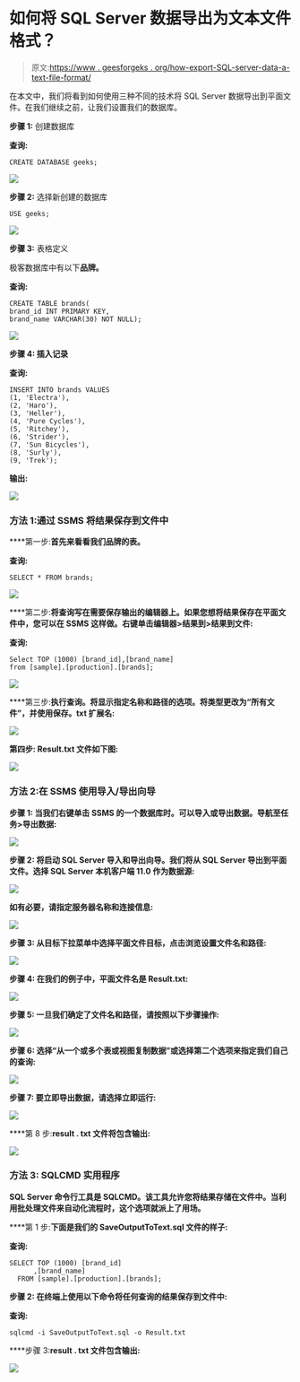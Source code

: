 # 如何将 SQL Server 数据导出为文本文件格式？

> 原文:[https://www . geesforgeks . org/how-export-SQL-server-data-a-text-file-format/](https://www.geeksforgeeks.org/how-to-export-sql-server-data-to-a-text-file-format/)

在本文中，我们将看到如何使用三种不同的技术将 SQL Server 数据导出到平面文件。在我们继续之前，让我们设置我们的数据库。

**步骤 1:** 创建数据库

**查询:**

```
CREATE DATABASE geeks;
```

![](img/d15666eaa962df91c6a6422ac416d457.png)

**步骤 2:** 选择新创建的数据库

```
USE geeks;
```

![](img/b35e2d8b2aea169dc80b30f3c16511c6.png)

**步骤 3:** 表格定义

极客数据库中有以下**品牌。**

****查询:****

```
CREATE TABLE brands(
brand_id INT PRIMARY KEY,  
brand_name VARCHAR(30) NOT NULL);
```

**![](img/a40f05280036c8bd765925164eb0ae73.png)**

****步骤 4:** 插入记录**

****查询:****

```
INSERT INTO brands VALUES
(1, 'Electra'),
(2, 'Haro'),
(3, 'Heller'),
(4, 'Pure Cycles'),
(5, 'Ritchey'),
(6, 'Strider'),
(7, 'Sun Bicycles'),
(8, 'Surly'),
(9, 'Trek');
```

****输出:****

**![](img/4c0c6426fff18987ce0ae883d2ceddfc.png)**

### ****方法 1:通过 SSMS** 将结果保存到文件中**

****第一步:**首先来看看我们品牌的表。**

****查询:****

```
SELECT * FROM brands;
```

**![](img/ed3ca5ed4c1750d62106e9df616bbe2d.png)**

****第二步:**将查询写在需要保存输出的编辑器上。如果您想将结果保存在平面文件中，您可以在 SSMS 这样做。右键单击编辑器>结果到>结果到文件:**

****查询:****

```
Select TOP (1000) [brand_id],[brand_name]
from [sample].[production].[brands];
```

**![](img/10983796f0b46ed21eaad9f0b545f570.png)**

****第三步:**执行查询。将显示指定名称和路径的选项。将类型更改为“所有文件”，并使用保存。txt 扩展名:**

**![](img/4cab20e9586d3fedbdf12fa116800eca.png)**

****第四步:** Result.txt 文件如下图:**

**![](img/f540b1a84f4e5b7e13918e728861226f.png)**

### ****方法 2:在 SSMS 使用导入/导出向导****

****步骤 1:** 当我们右键单击 SSMS 的一个数据库时。可以导入或导出数据。导航至任务>导出数据:**

**![](img/dd0d1fd53a152308702c7badf48ffcbc.png)**

****步骤 2:** 将启动 SQL Server 导入和导出向导。我们将从 SQL Server 导出到平面文件。选择 SQL Server 本机客户端 11.0 作为数据源:**

**![](img/2fe131e45c84ea1dc87fcd38c98b5273.png)**

**如有必要，请指定服务器名称和连接信息:**

**![](img/d204fb4d9ee7757eccc42535d46fe867.png)**

****步骤 3:** 从目标下拉菜单中选择平面文件目标，点击浏览设置文件名和路径:**

**![](img/94386cacd9760d98852a9b633d097387.png)**

****步骤 4:** 在我们的例子中，平面文件名是 Result.txt:**

**![](img/c43524b13267a5148c632b85293ba5cd.png)**

****步骤 5:** 一旦我们确定了文件名和路径，请按照以下步骤操作:**

**![](img/4db0ce88db46fbc614e1acc3fab622c9.png)**

****步骤 6:** 选择“从一个或多个表或视图复制数据”或选择第二个选项来指定我们自己的查询:**

**![](img/8e733a453f8160e03f726c5560971e69.png)**

****步骤 7:** 要立即导出数据，请选择立即运行:**

**![](img/c2be1620f31835a3d00bf45734333982.png)**

****第 8 步:**result . txt 文件将包含输出:**

**![](img/fdf6df6d0299327648165ad8166f591a.png)**

### ****方法 3: SQLCMD 实用程序****

**SQL Server 命令行工具是 SQLCMD。该工具允许您将结果存储在文件中。当利用批处理文件来自动化流程时，这个选项就派上了用场。**

****第 1 步:**下面是我们的 SaveOutputToText.sql 文件的样子:**

****查询:****

```
SELECT TOP (1000) [brand_id]
      ,[brand_name]
  FROM [sample].[production].[brands];
```

****步骤 2:** 在终端上使用以下命令将任何查询的结果保存到文件中:**

****查询:****

```
sqlcmd -i SaveOutputToText.sql -o Result.txt
```

****步骤 3:**result . txt 文件包含输出:**

**![](img/79fcb9e6920afc730f79c1f53b2e179d.png)**